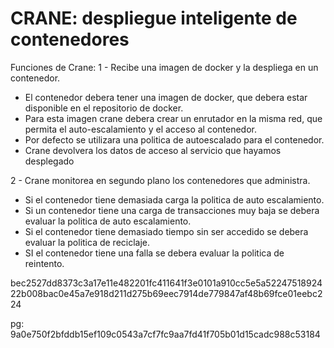 # CRANE: despliegue inteligente de contenedores

Funciones de Crane:
1 - Recibe una imagen de docker y la despliega en un contenedor.
  - El contenedor debera tener una imagen de docker, que debera estar disponible en el repositorio de docker.
  - Para esta imagen crane debera crear un enrutador en la misma red, que permita el auto-escalamiento y el acceso al contenedor.
  - Por defecto se utilizara una politica de autoescalado para el contenedor.
  - Crane devolvera los datos de acceso al servicio que hayamos desplegado

2 - Crane monitorea en segundo plano los contenedores que administra.
  - Si el contenedor tiene demasiada carga la politica de auto escalamiento.
  - Si un contenedor tiene una carga de transacciones muy baja se debera evaluar la politica de auto escalamiento.
  - Si el contenedor tiene demasiado tiempo sin ser accedido se debera evaluar la politica de reciclaje.
  - SI el contenedor tiene una falla se debera evaluar la politica de reintento.


  bec2527dd8373c3a17e11e482201fc411641f3e0101a910cc5e5a52247518924  
  22b008bac0e45a7e918d211d275b69eec7914de779847af48b69fce01eebc224

  pg: 9a0e750f2bfddb15ef109c0543a7cf7fc9aa7fd41f705b01d15cadc988c53184
